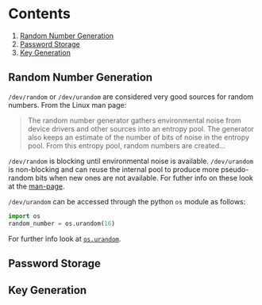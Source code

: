 # Contents
1. [Random Number Generation](#Random-Number_Generation)
2. [Password Storage](#Password-Storage)
3. [Key Generation](#Key-Generation)

## Random Number Generation

`/dev/random` or `/dev/urandom` are considered very good sources for random numbers.
From the Linux man page:

> The random number generator gathers environmental noise from device drivers and other sources into an entropy pool.
> The generator also keeps an estimate of the number of bits of noise in the entropy pool.
> From this entropy pool, random numbers are created... 

`/dev/random` is blocking until environmental noise is available.
`/dev/urandom` is non-blocking and can reuse the internal pool to produce more pseudo-random bits when new ones are not available. 
For futher info on these look at the [man-page](http://man7.org/linux/man-pages/man4/random.4.html).

`/dev/urandom` can be accessed through the python `os` module as follows:
``` python
import os
random_number = os.urandom(16)
```
For further info look at [`os.urandom`](https://docs.python.org/3/library/os.html).

## Password Storage

## Key Generation
